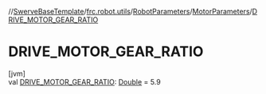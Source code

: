 //[SwerveBaseTemplate](../../../../index.md)/[frc.robot.utils](../../index.md)/[RobotParameters](../index.md)/[MotorParameters](index.md)/[DRIVE_MOTOR_GEAR_RATIO](-d-r-i-v-e_-m-o-t-o-r_-g-e-a-r_-r-a-t-i-o.md)

# DRIVE_MOTOR_GEAR_RATIO

[jvm]\
val [DRIVE_MOTOR_GEAR_RATIO](-d-r-i-v-e_-m-o-t-o-r_-g-e-a-r_-r-a-t-i-o.md): [Double](https://kotlinlang.org/api/latest/jvm/stdlib/kotlin/-double/index.html) = 5.9

